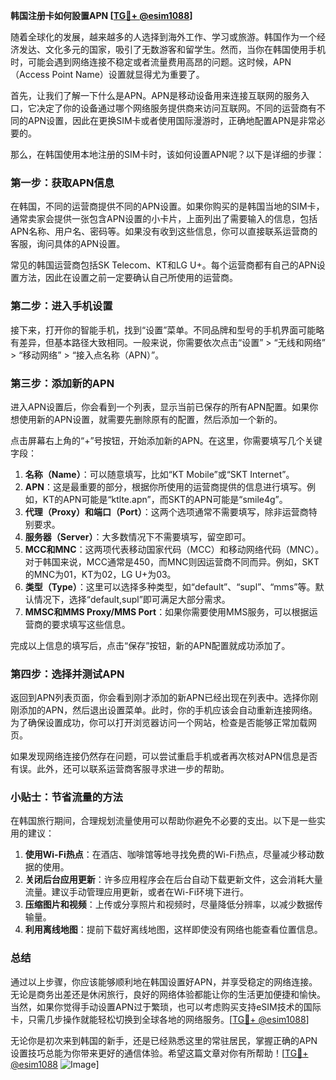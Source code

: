 **韩国注册卡如何設置APN [[TG💪+ @esim1088](https://t.me/s/esim1088)]**

随着全球化的发展，越来越多的人选择到海外工作、学习或旅游。韩国作为一个经济发达、文化多元的国家，吸引了无数游客和留学生。然而，当你在韩国使用手机时，可能会遇到网络连接不稳定或者流量费用高昂的问题。这时候，APN（Access Point Name）设置就显得尤为重要了。

首先，让我们了解一下什么是APN。APN是移动设备用来连接互联网的服务入口，它决定了你的设备通过哪个网络服务提供商来访问互联网。不同的运营商有不同的APN设置，因此在更换SIM卡或者使用国际漫游时，正确地配置APN是非常必要的。

那么，在韩国使用本地注册的SIM卡时，该如何设置APN呢？以下是详细的步骤：

### 第一步：获取APN信息

在韩国，不同的运营商提供不同的APN设置。如果你购买的是韩国当地的SIM卡，通常卖家会提供一张包含APN设置的小卡片，上面列出了需要输入的信息，包括APN名称、用户名、密码等。如果没有收到这些信息，你可以直接联系运营商的客服，询问具体的APN设置。

常见的韩国运营商包括SK Telecom、KT和LG U+。每个运营商都有自己的APN设置方法，因此在设置之前一定要确认自己所使用的运营商。

### 第二步：进入手机设置

接下来，打开你的智能手机，找到“设置”菜单。不同品牌和型号的手机界面可能略有差异，但基本路径大致相同。一般来说，你需要依次点击“设置” > “无线和网络” > “移动网络” > “接入点名称（APN）”。

### 第三步：添加新的APN

进入APN设置后，你会看到一个列表，显示当前已保存的所有APN配置。如果你想使用新的APN设置，就需要先删除原有的配置，然后添加一个新的。

点击屏幕右上角的“+”号按钮，开始添加新的APN。在这里，你需要填写几个关键字段：

1. **名称（Name）**：可以随意填写，比如“KT Mobile”或“SKT Internet”。
2. **APN**：这是最重要的部分，根据你所使用的运营商提供的信息进行填写。例如，KT的APN可能是“ktlte.apn”，而SKT的APN可能是“smile4g”。
3. **代理（Proxy）和端口（Port）**：这两个选项通常不需要填写，除非运营商特别要求。
4. **服务器（Server）**：大多数情况下不需要填写，留空即可。
5. **MCC和MNC**：这两项代表移动国家代码（MCC）和移动网络代码（MNC）。对于韩国来说，MCC通常是450，而MNC则因运营商不同而异。例如，SKT的MNC为01，KT为02，LG U+为03。
6. **类型（Type）**：这里可以选择多种类型，如“default”、“supl”、“mms”等。默认情况下，选择“default,supl”即可满足大部分需求。
7. **MMSC和MMS Proxy/MMS Port**：如果你需要使用MMS服务，可以根据运营商的要求填写这些信息。

完成以上信息的填写后，点击“保存”按钮，新的APN配置就成功添加了。

### 第四步：选择并测试APN

返回到APN列表页面，你会看到刚才添加的新APN已经出现在列表中。选择你刚刚添加的APN，然后退出设置菜单。此时，你的手机应该会自动重新连接网络。为了确保设置成功，你可以打开浏览器访问一个网站，检查是否能够正常加载网页。

如果发现网络连接仍然存在问题，可以尝试重启手机或者再次核对APN信息是否有误。此外，还可以联系运营商客服寻求进一步的帮助。

### 小贴士：节省流量的方法

在韩国旅行期间，合理规划流量使用可以帮助你避免不必要的支出。以下是一些实用的建议：

1. **使用Wi-Fi热点**：在酒店、咖啡馆等地寻找免费的Wi-Fi热点，尽量减少移动数据的使用。
2. **关闭后台应用更新**：许多应用程序会在后台自动下载更新文件，这会消耗大量流量。建议手动管理应用更新，或者在Wi-Fi环境下进行。
3. **压缩图片和视频**：上传或分享照片和视频时，尽量降低分辨率，以减少数据传输量。
4. **利用离线地图**：提前下载好离线地图，这样即使没有网络也能查看位置信息。

### 总结

通过以上步骤，你应该能够顺利地在韩国设置好APN，并享受稳定的网络连接。无论是商务出差还是休闲旅行，良好的网络体验都能让你的生活更加便捷和愉快。当然，如果你觉得手动设置APN过于繁琐，也可以考虑购买支持eSIM技术的国际卡，只需几步操作就能轻松切换到全球各地的网络服务。[[TG💪+ @esim1088](https://t.me/s/esim1088)]

无论你是初次来到韩国的新手，还是已经熟悉这里的常驻居民，掌握正确的APN设置技巧总能为你带来更好的通信体验。希望这篇文章对你有所帮助！[[TG💪+ @esim1088](https://t.me/s/esim1088) ![Image](https://i.postimg.cc/4NQfJmqS/Snipaste-2025-05-13-00-14-12.png)]